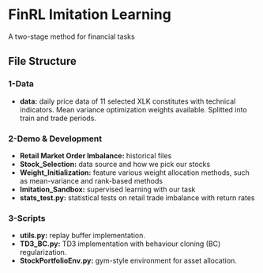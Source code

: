 # FinRL Imitation Learning

A two-stage method for financial tasks

## File Structure

### **1-Data**		
+ **data:** daily price data of 11 selected XLK constitutes with technical indicators. Mean variance optimization weights available. Splitted into train and trade periods.

### **2-Demo & Development**
+ **Retail Market Order Imbalance:** historical files
+ **Stock_Selection:** data source and how we pick our stocks
+ **Weight_Initialization:** feature various weight allocation methods, such as mean-variance and rank-based methods
+ **Imitation_Sandbox:** supervised learning with our task 
+ **stats_test.py:** statistical tests on retail trade imbalance with return rates

### **3-Scripts**
+ **utils.py:** replay buffer implementation.
+ **TD3_BC.py:** TD3 implementation with behaviour cloning (BC) regularization.
+ **StockPortfolioEnv.py:** gym-style environment for asset allocation.

